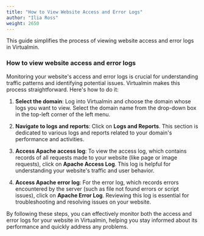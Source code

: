 ```yaml
---
title: "How to View Website Access and Error Logs"
author: "Ilia Ross"
weight: 2650
---
```


This guide simplifies the process of viewing website access and error logs in Virtualmin.

### How to view website access and error logs

Monitoring your website's access and error logs is crucial for understanding traffic patterns and identifying potential issues. Virtualmin makes this process straightforward. Here's how to do it:

1. **Select the domain**: Log into Virtualmin and choose the domain whose logs you want to view. Select the domain name from the drop-down box in the top-left corner of the left menu.

2. **Navigate to logs and reports**: Click on **Logs and Reports**. This section is dedicated to various logs and reports related to your domain's performance and activities.

3. **Access Apache access log**: To view the access log, which contains records of all requests made to your website (like page or image requests), click on **Apache Access Log**. This log is helpful for understanding your website's traffic and user behavior.

4. **Access Apache error log**: For the error log, which records errors encountered by the server (such as file not found errors or script issues), click on **Apache Error Log**. Reviewing this log is essential for troubleshooting and resolving issues on your website.

By following these steps, you can effectively monitor both the access and error logs for your website in Virtualmin, helping you stay informed about its performance and quickly address any problems.
